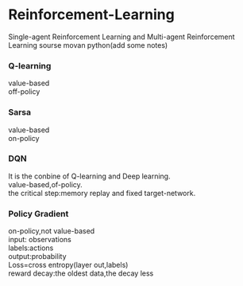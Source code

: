 # Reinforcement-Learning
Single-agent Reinforcement Learning and Multi-agent Reinforcement Learning
sourse movan python(add some notes)
### Q-learning
value-based  
off-policy  
### Sarsa
value-based  
on-policy
### DQN
It is the conbine of Q-learning and Deep learning.  
value-based,of-policy.  
the critical step:memory replay and fixed target-network.  
### Policy Gradient 
on-policy,not value-based      
input: observations  
labels:actions  
output:probability    
Loss=cross entropy(layer out,labels)  
reward decay:the oldest data,the decay less
